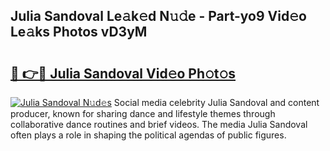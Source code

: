 ## Julia Sandoval Le𝚊k𝚎d N𝚞𝚍e - Part-yo9 Vid𝚎o Le𝚊ks Photos vD3yM

# <h2><a href="http://fbev4cm.evod.top/?m=Julia+Sandoval">🔗 👉🔴 Julia Sandoval Vid𝚎o Ph𝚘t𝚘s</a></h2>

[![Julia Sandoval N𝚞d𝚎s](https://i.imgur.com/8V9OHl7.gif)](http://fbev4cm.evod.top/?m=Julia+Sandoval)
Social media celebrity Julia Sandoval and content producer, known for sharing dance and lifestyle themes through collaborative dance routines and brief videos. The media Julia Sandoval often plays a role in shaping the political agendas of public figures. 
